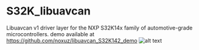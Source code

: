 # S32K_libuavcan
Libuavcan v1 driver layer for the NXP S32K14x family of automotive-grade microcontrollers.
demo available at https://github.com/noxuz/libuavcan_S32K142_demo
![alt text](https://www.logolynx.com/images/logolynx/55/55a30cdcb0b668ecfc2e369f7d1f1197.png)
